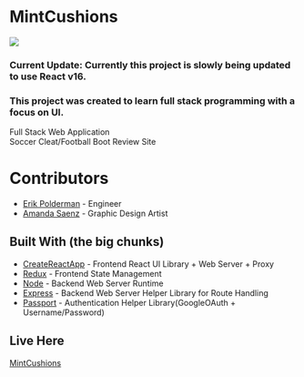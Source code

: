 # MintCushions

![](mint.gif)

### Current Update: Currently this project is slowly being updated to use React v16.

### This project was created to learn full stack programming with a focus on UI.

Full Stack Web Application<br/>
Soccer Cleat/Football Boot Review Site

# Contributors

- [Erik Polderman](http://www.eriksnoww.com) - Engineer
- [Amanda Saenz](http://www.amandabaenz.com) - Graphic Design Artist

## Built With (the big chunks)

- [CreateReactApp](https://github.com/facebookincubator/create-react-app) - Frontend React UI Library + Web Server + Proxy
- [Redux](https://redux.js.org/) - Frontend State Management
- [Node](https://nodejs.org/en/) - Backend Web Server Runtime
- [Express](https://expressjs.com/) - Backend Web Server Helper Library for Route Handling
- [Passport](http://www.passportjs.org/) - Authentication Helper Library(GoogleOAuth + Username/Password)

## Live Here

[MintCushions](http://www.mintcushions.com)
